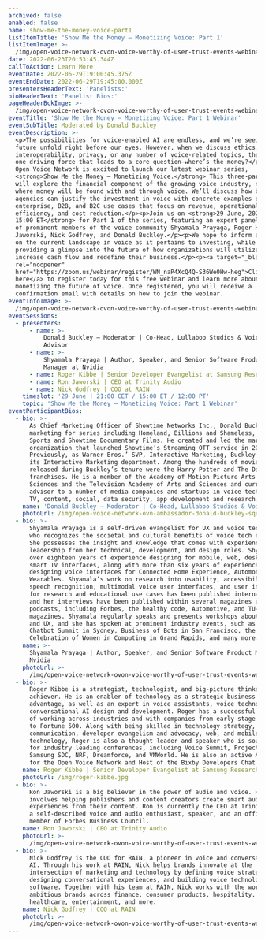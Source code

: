 ```yaml
---
archived: false
enabled: false
name: show-me-the-money-voice-part1
listItemTitle: 'Show Me the Money — Monetizing Voice: Part 1'
listItemImage: >-
  /img/open-voice-network-ovon-voice-worthy-of-user-trust-events-webinar-show-me-the-money-monetizing-voice-part-1.png
date: 2022-06-23T20:53:45.344Z
callToAction: Learn More
eventDate: 2022-06-29T19:00:45.375Z
eventEndDate: 2022-06-29T19:45:00.000Z
presentersHeaderText: 'Panelists:'
bioHeaderText: 'Panelist Bios:'
pageHeaderBckImge: >-
  /img/open-voice-network-ovon-voice-worthy-of-user-trust-events-webinar-temporary-header.png
eventTitle: 'Show Me the Money — Monetizing Voice: Part 1 Webinar'
eventSubTitle: Moderated by Donald Buckley
eventDescription: >-
  <p>The possibilities for voice-enabled AI are endless, and we’re seeing the
  future unfold right before our eyes. However, when we discuss ethics,
  interoperability, privacy, or any number of voice-related topics, there exists
  one driving force that leads to a core question—where’s the money?</p><p>The
  Open Voice Network is excited to launch our latest webinar series,
  <strong>Show Me the Money – Monetizing Voice.</strong> This three-part series
  will explore the financial component of the growing voice industry, namely
  where money will be found with and through voice. We’ll discuss how brands and
  agencies can justify the investment in voice with concrete examples of
  enterprise, B2B, and B2C use cases that focus on revenue, operational
  efficiency, and cost reduction.</p><p>Join us on <strong>29 June, 2022 at
  15:00 ET</strong> for Part 1 of the series, featuring an expert panel composed
  of prominent members of the voice community—Shyamala Prayaga, Roger Kibbe, Ron
  Jaworski, Nick Godfrey, and Donald Buckley.</p><p>We hope to inform attendees
  on the current landscape in voice as it pertains to investing, while also
  providing a glimpse into the future of how organizations will utilize voice to
  increase cash flow and redefine their business.</p><p><a target="_blank"
  rel="noopener"
  href="https://zoom.us/webinar/register/WN_naP4XcQ4Q-S36We0Hw-heg">Click
  here</a> to register today for this free webinar and learn more about
  monetizing the future of voice. Once registered, you will receive a
  confirmation email with details on how to join the webinar.
eventInfoImage: >-
  /img/open-voice-network-ovon-voice-worthy-of-user-trust-events-webinar-show-me-the-money-monetizing-voice-part-1.png
eventSessions:
  - presenters:
      - name: >-
          Donald Buckley – Moderator | Co-Head, Lullaboo Studios & VoiceTech
          Advisor
      - name: >-
          Shyamala Prayaga | Author, Speaker, and Senior Software Product
          Manager at Nvidia
      - name: Roger Kibbe | Senior Developer Evangelist at Samsung Research America
      - name: Ron Jaworski | CEO at Trinity Audio
      - name: Nick Godfrey | COO at RAIN
    timeslot: '29 June | 21:00 CET / 15:00 ET / 12:00 PT'
    topic: 'Show Me the Money — Monetizing Voice: Part 1 Webinar'
eventParticipantBios:
  - bio: >-
      As Chief Marketing Officer of Showtime Networks Inc., Donald Buckley led
      marketing for series including Homeland, Billions and Shameless, Showtime
      Sports and Showtime Documentary Films. He created and led the marketing
      organization that launched Showtime’s Streaming OTT service in 2015.
      Previously, as Warner Bros.’ SVP, Interactive Marketing, Buckley founded
      its Interactive Marketing department. Among the hundreds of movies
      released during Buckley’s tenure were the Harry Potter and The Dark Knight
      franchises. He is a member of the Academy of Motion Picture Arts and
      Sciences and the Television Academy of Arts and Sciences and currently
      advisor to a number of media companies and startups in voice-tech, gaming,
      TV, content, social, data security, app development and research.
    name: 'Donald Buckley – Moderator | Co-Head, Lullaboo Studios & VoiceTech Advisor'
    photoUrl: /img/open-voice-network-ovn-ambassador-donald-buckley-square.jpg
  - bio: >-
      Shyamala Prayaga is a self-driven evangelist for UX and voice technology
      who recognizes the societal and cultural benefits of voice tech evolution.
      She possesses the insight and knowledge that comes with experience and
      leadership from her technical, development, and design roles. Shyamala has
      over eighteen years of experience designing for mobile, web, desktop, and
      smart TV interfaces, along with more than six years of experience
      designing voice interfaces for Connected Home Experience, Automotive, and
      Wearables. Shyamala’s work on research into usability, accessibility,
      speech recognition, multimodal voice user interfaces, and user interfaces
      for research and educational use cases has been published internationally,
      and her interviews have been published within several magazines and
      podcasts, including Forbes, the healthy code, Automotive, and TU-Auto
      magazines. Shyamala regularly speaks and presents workshops about voice
      and UX, and she has spoken at prominent industry events, such as the
      Chatbot Summit in Sydney, Business of Bots in San Francisco, the Michigan
      Celebration of Women in Computing in Grand Rapids, and many more.
    name: >-
      Shyamala Prayaga | Author, Speaker, and Senior Software Product Manager at
      Nvidia
    photoUrl: >-
      /img/open-voice-network-ovon-voice-worthy-of-user-trust-events-webinar-show-me-the-money-monetizing-voice-part-1-shyamala-prayaga.png
  - bio: >-
      Roger Kibbe is a strategist, technologist, and big-picture thinker and
      achiever. He is an enabler of technology as a strategic business
      advantage, as well as an expert in voice assistants, voice technology, and
      conversational AI design and development. Roger has a successful history
      of working across industries and with companies from early-stage startups
      to Fortune 500. Along with being skilled in technology strategy,
      communication, developer evangelism and advocacy, web, and mobile
      technology, Roger is also a thought leader and speaker who is sought-after
      for industry leading conferences, including Voice Summit, Project Voice,
      Samsung SDC, NRF, Dreamforce, and VMWorld. He is also an active Ambassador
      for the Open Voice Network and Host of the Bixby Developers Chat podcast.
    name: Roger Kibbe | Senior Developer Evangelist at Samsung Research America
    photoUrl: /img/roger-kibbe.jpg
  - bio: >-
      Ron Jaworski is a big believer in the power of audio and voice. His work
      involves helping publishers and content creators create smart audio
      experiences from their content. Ron is currently the CEO at Trinity Audio,
      a self-described voice and audio enthusiast, speaker, and an official
      member of Forbes Business Council.
    name: Ron Jaworski | CEO at Trinity Audio
    photoUrl: >-
      /img/open-voice-network-ovon-voice-worthy-of-user-trust-events-webinar-show-me-the-money-monetizing-voice-part-1-ron-jaworski.jpg
  - bio: >-
      Nick Godfrey is the COO for RAIN, a pioneer in voice and conversational
      AI. Through his work at RAIN, Nick helps brands innovate at the
      intersection of marketing and technology by defining voice strategies,
      designing conversational experiences, and building voice technology
      software. Together with his team at RAIN, Nick works with the world's most
      ambitious brands across finance, consumer products, hospitality,
      healthcare, entertainment, and more.
    name: Nick Godfrey | COO at RAIN
    photoUrl: >-
      /img/open-voice-network-ovon-voice-worthy-of-user-trust-events-webinar-show-me-the-money-monetizing-voice-part-1-nick-godfrey.jpg
---
```


